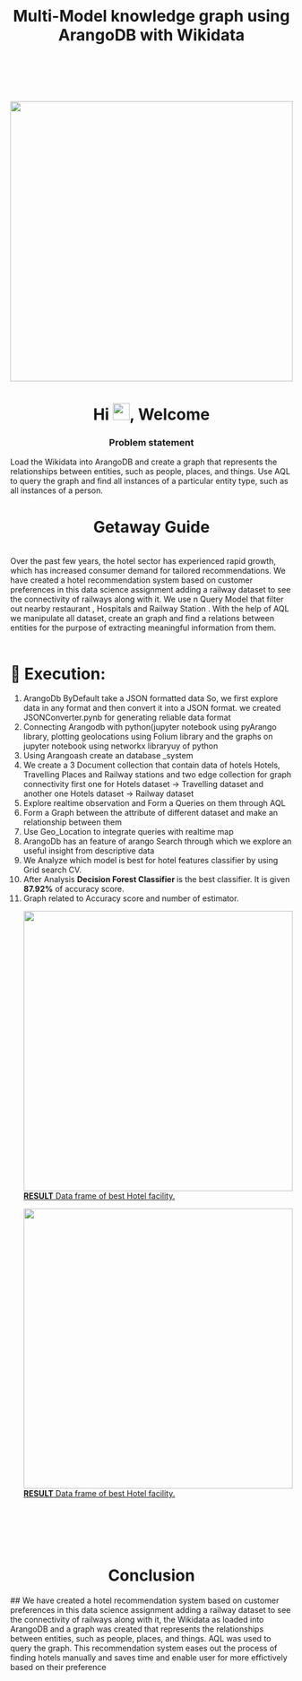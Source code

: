 <br/>

<h1 align="center"> Multi-Model knowledge graph using ArangoDB with Wikidata </h1>
<br/>
<br/>
<br/>
<br/>

<a href="#"><img width="100%" height="500px" margin = 20px src="https://venturebeat.com/wp-content/uploads/2019/03/arangodb-dbms-use-case.png?w=1200&strip=all" height="100px"/></a>


<h1 align="center">Hi <img src="https://raw.githubusercontent.com/MartinHeinz/MartinHeinz/master/wave.gif" width="30px">, Welcome</h1>
<h3 align="center"> Problem statement </h3>

Load the Wikidata into ArangoDB and create a graph that represents the relationships between entities, such as people, places, and things. Use AQL to query the graph and find all instances of a particular entity type, such as all instances of a person.





<h1 align="center"> Getaway Guide </h1>

<br>
Over the past few years, the hotel sector has experienced rapid growth, which has increased consumer demand for tailored recommendations. We have created a hotel recommendation system based on customer preferences in this data science assignment adding a railway dataset to see the connectivity of railways along with it.
We use  n Query Model that filter out nearby restaurant , Hospitals and Railway Station . With the help of AQL we manipulate all dataset, create an graph and find a relations between entities for the purpose of  extracting  meaningful information from them. </br>

</br>
<h1> <b> 🚀 Execution: </b> </h1>
<ol>
<li> ArangoDb ByDefault take a JSON formatted data So, we first explore data in any format and then convert it into a JSON format. we created JSONConverter.pynb for generating reliable data format </li>

<li> Connecting Arangodb with python(jupyter notebook using pyArango library, plotting geolocations using Folium library and the graphs on jupyter notebook using networkx libraryuy of python </li>

<li>Using Arangoash create an database _system   </li>

<li> We create a 3 Document collection that contain data of hotels Hotels, Travelling Places and Railway stations and two edge collection for graph connectivity first one for Hotels dataset -> Travelling dataset  and another one  Hotels dataset -> Railway dataset </li>

<li>Explore realtime observation and Form a Queries on them through AQL   </li>
<li> Form a Graph between the attribute of different dataset and make an relationship between them </li>
<li> Use Geo_Location to integrate queries with realtime map</li>
<li>ArangoDb has an feature of arango Search through which we explore an useful insight from descriptive data  </li>
<li>We Analyze which model is best for hotel features classifier by using Grid search CV.</li>
<li> After Analysis <b> Decision Forest Classifier </b> is the best classifier. It is given <b>87.92%</b> of accuracy score.</li>
<li> Graph related to Accuracy score and number of estimator.</li>



<a href="#"><img width="100%" height="500px" margin = 20px src="https://github.com/ShivamGuptadata/Multi_Model_Database_Task-1/blob/main/aa.png" height="100px"/><b>RESULT</b> Data frame of best Hotel facility. </a>

<a href="#"><img width="100%" height="500px" margin = 20px src="https://github.com/ShivamGuptadata/Multi_Model_Database_Task-1/blob/main/result.jpg" height="100px"/><b>RESULT</b> Data frame of best Hotel facility. </a>
  
</ol>

</br>
</br>
</br>
</br>

<h1 align="center"> Conclusion </h1>
## We have created a hotel recommendation system based on customer preferences in this data science assignment adding a railway dataset to see the connectivity of railways along with it, the Wikidata as loaded into ArangoDB and a graph was created that represents the relationships between entities, such as people, places, and things. AQL was used to query the graph.
This recommendation system eases out the process of finding hotels manually and saves time and   enable user for more effictively based on their preference 


